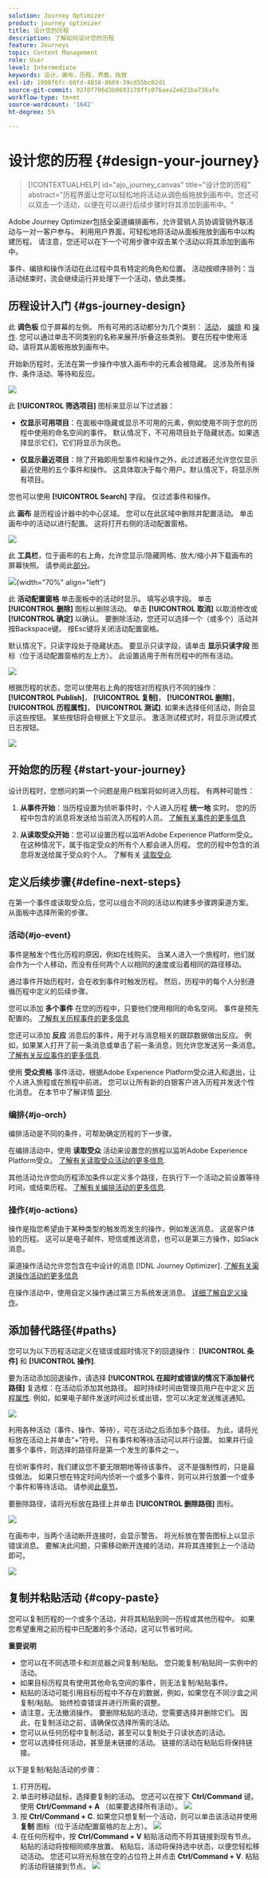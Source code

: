 ```yaml
---
solution: Journey Optimizer
product: journey optimizer
title: 设计您的历程
description: 了解如何设计您的历程
feature: Journeys
topic: Content Management
role: User
level: Intermediate
keywords: 设计，画布，历程，界面，拖放
exl-id: 1998f6fc-60fd-4038-8669-39cd55bc02d1
source-git-commit: 9270f706d3b0693178ffc076aea2e631ba736afe
workflow-type: tm+mt
source-wordcount: '1642'
ht-degree: 5%

---
```


# 设计您的历程 {#design-your-journey}

>[!CONTEXTUALHELP]
>id="ajo_journey_canvas"
>title="设计您的历程"
>abstract="历程界面让您可以轻松地将活动从调色板拖放到画布中。您还可以双击一个活动，以便在可以进行后续步骤时将其添加到画布中。"

Adobe Journey Optimizer包括全渠道编排画布，允许营销人员协调营销外联活动与一对一客户参与。 利用用户界面，可轻松地将活动从面板拖放到画布中以构建历程。 请注意，您还可以在下一个可用步骤中双击某个活动以将其添加到画布中。

事件、编排和操作活动在此过程中具有特定的角色和位置。 活动按顺序排列：当活动结束时，流会继续运行并处理下一个活动，依此类推。

## 历程设计入门 {#gs-journey-design}

此 **调色板** 位于屏幕的左侧。 所有可用的活动都分为几个类别： [活动](#jo-event)， [编排](#jo-orch) 和 [操作](#jo-actions). 您可以通过单击不同类别的名称来展开/折叠这些类别。 要在历程中使用活动，请将其从面板拖放到画布中。

开始新历程时，无法在第一步操作中放入画布中的元素会被隐藏。 这涉及所有操作、条件活动、等待和反应。

![](assets/journey38.png)

此 **[!UICONTROL 筛选项目]** 图标来显示以下过滤器：

* **仅显示可用项目**：在面板中隐藏或显示不可用的元素，例如使用不同于您的历程中使用的命名空间的事件。 默认情况下，不可用项目处于隐藏状态。如果选择显示它们，它们将显示为灰色。

* **仅显示最近项目**：除了开箱即用型事件和操作之外，此过滤器还允许您仅显示最近使用的五个事件和操作。 这具体取决于每个用户。默认情况下，将显示所有项目。

您也可以使用 **[!UICONTROL Search]** 字段。 仅过滤事件和操作。

此 **画布** 是历程设计器中的中心区域。 您可以在此区域中删除并配置活动。 单击画布中的活动以进行配置。 这将打开右侧的活动配置窗格。

![](assets/journey39.png)

此 **工具栏**，位于画布的右上角，允许您显示/隐藏网格、放大/缩小并下载画布的屏幕快照。 请参阅此[部分](../building-journeys/journey-gs.md#timeout_and_error)。

<!--and show/hide timeout and error paths-->

![](assets/toolbar.png){width="70%" align="left"}

此 **活动配置窗格** 单击面板中的活动时显示。 填写必填字段。 单击 **[!UICONTROL 删除]** 图标以删除活动。 单击 **[!UICONTROL 取消]** 以取消修改或 **[!UICONTROL 确定]** 以确认。 要删除活动，您还可以选择一个（或多个）活动并按Backspace键。 按Esc键将关闭活动配置窗格。

默认情况下，只读字段处于隐藏状态。 要显示只读字段，请单击 **显示只读字段** 图标（位于活动配置窗格的左上方）。 此设置适用于所有历程中的所有活动。

![](assets/journey59bis.png)

根据历程的状态，您可以使用右上角的按钮对历程执行不同的操作： **[!UICONTROL Publish]**， **[!UICONTROL 复制]**， **[!UICONTROL 删除]**， **[!UICONTROL 历程属性]**， **[!UICONTROL 测试]**. 如果未选择任何活动，则会显示这些按钮。 某些按钮将会根据上下文显示。 激活测试模式时，将显示测试模式日志按钮。

![](assets/journey41.png)

## 开始您的历程 {#start-your-journey}

设计历程时，您想问的第一个问题是用户档案将如何进入历程。 有两种可能性：

1. **从事件开始**：当历程设置为侦听事件时，个人进入历程 **统一地** 实时。 您的历程中包含的消息将发送给当前流入历程的人员。 [了解有关事件的更多信息](../event/about-events.md)

1. **从读取受众开始**：您可以设置历程以监听Adobe Experience Platform受众。 在这种情况下，属于指定受众的所有个人都会进入历程。 您的历程中包含的消息将发送给属于受众的个人。 了解有关 [读取受众](read-audience.md).

## 定义后续步骤{#define-next-steps}

在第一个事件或读取受众后，您可以组合不同的活动以构建多步骤跨渠道方案。 从面板中选择所需的步骤。

### 活动{#jo-event}

事件是触发个性化历程的原因，例如在线购买。 当某人进入一个旅程时，他们就会作为一个人移动，而没有任何两个人以相同的速度或沿着相同的路径移动。

通过事件开始历程时，会在收到事件时触发历程。 然后，历程中的每个人分别遵循历程中定义的后续步骤。

您可以添加 **多个事件** 在您的历程中，只要他们使用相同的命名空间。 事件是预先配置的。 [了解有关历程事件的更多信息](about-journey-activities.md#event-activities)

您还可以添加 **反应** 消息后的事件，用于对与消息相关的跟踪数据做出反应。 例如，如果某人打开了前一条消息或单击了前一条消息，则允许您发送另一条消息。 [了解有关反应事件的更多信息](reaction-events.md).

使用 **受众资格** 事件活动，根据Adobe Experience Platform受众进入和退出，让个人进入旅程或在旅程中前进。 您可以让所有新的白银客户进入历程并发送个性化消息。 在本节中了解详情 [部分](audience-qualification-events.md).

### 编排{#jo-orch}

编排活动是不同的条件，可帮助确定历程的下一步骤。

在编排活动中，使用 **读取受众** 活动来设置您的旅程以监听Adobe Experience Platform受众。 [了解有关读取受众活动的更多信息](read-audience.md).

其他活动允许您向历程添加条件以定义多个路径，在执行下一个活动之前设置等待时间，或结束历程。 [了解有关编排活动的更多信息](about-journey-activities.md#orchestration-activities).

### 操作{#jo-actions}

操作是指您希望由于某种类型的触发而发生的操作，例如发送消息。 这是客户体验的历程。 这可以是电子邮件、短信或推送消息，也可以是第三方操作，如Slack消息。

渠道操作活动允许您包含在中设计的消息 [!DNL Journey Optimizer]. [了解有关渠道操作活动的更多信息](journeys-message.md)

在操作活动中，使用自定义操作通过第三方系统发送消息。 [详细了解自定义操作](about-journey-activities.md#action-activities)。

## 添加替代路径{#paths}

您可以为以下历程活动定义在错误或超时情况下的回退操作： **[!UICONTROL 条件]** 和 **[!UICONTROL 操作]**.

要为活动添加回退操作，请选择 **[!UICONTROL 在超时或错误的情况下添加替代路径]** 复选框：在活动后添加其他路径。 超时持续时间由管理员用户在中定义 [历程属性](../building-journeys/journey-gs.md#change-properties). 例如，如果电子邮件发送时间过长或出错，您可以决定发送推送通知。

![](assets/journey42.png)

利用各种活动（事件、操作、等待），可在活动之后添加多个路径。 为此，请将光标放在活动上并单击“+”符号。 只有事件和等待活动可以并行设置。 如果并行设置多个事件，则选择的路径将是第一个发生的事件之一。

在侦听事件时，我们建议您不要无限期地等待该事件。 这不是强制性的，只是最佳做法。 如果只想在特定时间内侦听一个或多个事件，则可以并行放置一个或多个事件和等待活动。 请参阅[此章节](../building-journeys/general-events.md#events-specific-time)。

要删除路径，请将光标放在路径上并单击 **[!UICONTROL 删除路径]** 图标。

![](assets/journey42ter.png)

在画布中，当两个活动断开连接时，会显示警告。 将光标放在警告图标上以显示错误消息。 要解决此问题，只需移动断开连接的活动，并将其连接到上一个活动即可。

![](assets/canvas-disconnected.png)

## 复制并粘贴活动 {#copy-paste}

您可以复制历程的一个或多个活动，并将其粘贴到同一历程或其他历程中。 如果您希望重用之前历程中已配置的多个活动，这可以节省时间。

**重要说明**

* 您可以在不同选项卡和浏览器之间复制/粘贴。 您只能复制/粘贴同一实例中的活动。
* 如果目标历程具有使用其他命名空间的事件，则无法复制/粘贴事件。
* 粘贴的活动可能引用目标历程中不存在的数据，例如，如果您在不同沙盒之间复制/粘贴。 始终检查错误并进行所需的调整。
* 请注意，无法撤消操作。 要删除粘贴的活动，您需要选择并删除它们。 因此，在复制活动之前，请确保仅选择所需的活动。
* 您可以从任何历程中复制活动，甚至可以复制处于只读状态的活动。
* 您可以选择任何活动，甚至是未链接的活动。 链接的活动在粘贴后将保持链接。

以下是复制/粘贴活动的步骤：

1. 打开历程。
1. 单击时移动鼠标，选择要复制的活动。 您还可以在按下 **Ctrl/Command** 键。 使用 **Ctrl/Command + A** （如果要选择所有活动）。
   ![](assets/copy-paste1.png)
1. 按 **Ctrl/Command + C**.
如果您只想复制一个活动，则可以单击该活动并使用 **复制** 图标（位于活动配置窗格的左上方）。
   ![](assets/copy-paste2.png)
1. 在任何历程中，按 **Ctrl/Command + V** 粘贴活动而不将其链接到现有节点。 粘贴的活动将按相同顺序放置。 粘贴后，活动将保持选中状态，以便您轻松移动活动。 您还可以将光标放在空的占位符上并点击 **Ctrl/Command + V**. 粘贴的活动将链接到节点。
   ![](assets/copy-paste3.png)
